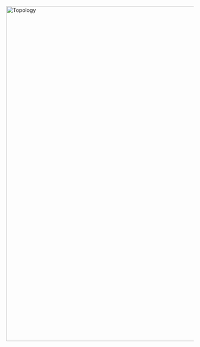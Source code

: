 <img width="899" alt="Topology" src="https://github.com/svajapeyamsr/apstra-ff-cloud-dc/assets/46988291/53efdfd8-915f-4c38-b50e-91005b3b4ca4">

